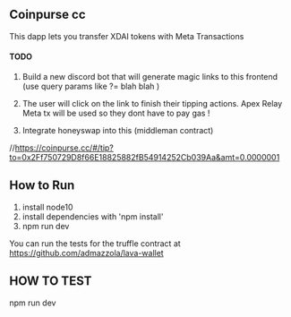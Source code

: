 
 ## Coinpurse cc 


 This dapp lets you transfer XDAI tokens with Meta Transactions


#### TODO 
1. Build a new discord bot that will generate magic links to this frontend  (use query params like ?= blah blah )

2. The user will click on the link to finish their tipping actions.  Apex Relay Meta tx will be used so they dont have to pay gas ! 


3. Integrate honeyswap into this (middleman contract)
 
  
  //https://coinpurse.cc/#/tip?to=0x2Ff750729D8f66E18825882fB54914252Cb039Aa&amt=0.0000001

  

## How to Run
1. install node10
2. install dependencies with 'npm install'
3.  npm run dev



  You can run the tests for the truffle contract at https://github.com/admazzola/lava-wallet






## HOW TO TEST
npm run dev
